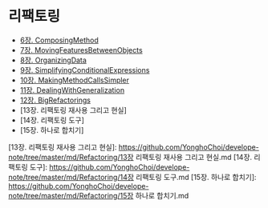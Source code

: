 # 리팩토링

* [6장. ComposingMethod]
* [7장. MovingFeaturesBetweenObjects]
* [8장. OrganizingData]
* [9장. SimplifyingConditionalExpressions]
* [10장. MakingMethodCallsSimpler]
* [11장. DealingWithGeneralization]
* [12장. BigRefactorings]
* [13장. 리팩토링 재사용 그리고 현실]
* [14장. 리팩토링 도구]
* [15장. 하나로 합치기]

[6장. ComposingMethod]: https://github.com/YonghoChoi/develope-note/tree/master/md/Refactoring/6.ComposingMethod.md
[7장. MovingFeaturesBetweenObjects]: https://github.com/YonghoChoi/develope-note/tree/master/md/Refactoring/7.MovingFeaturesBetweenObjects.md
[8장. OrganizingData]: https://github.com/YonghoChoi/develope-note/tree/master/md/Refactoring/8.OrganizingData.md
[9장. SimplifyingConditionalExpressions]: https://github.com/YonghoChoi/develope-note/tree/master/md/Refactoring/9.SimplifyingConditionalExpressions.md
[10장. MakingMethodCallsSimpler]: https://github.com/YonghoChoi/develope-note/tree/master/md/Refactoring/10.MakingMethodCallsSimpler.md
[11장. DealingWithGeneralization]: https://github.com/YonghoChoi/develope-note/tree/master/md/Refactoring/11.DealingWithGeneralization.md
[12장. BigRefactorings]: https://github.com/YonghoChoi/develope-note/tree/master/md/Refactoring/12.BigRefactorings.md
[13장. 리팩토링 재사용 그리고 현실]: https://github.com/YonghoChoi/develope-note/tree/master/md/Refactoring/13장 리팩토링 재사용 그리고 현실.md
[14장. 리팩토링 도구]: https://github.com/YonghoChoi/develope-note/tree/master/md/Refactoring/14장 리팩토링 도구.md
[15장. 하나로 합치기]: https://github.com/YonghoChoi/develope-note/tree/master/md/Refactoring/15장 하나로 합치기.md
